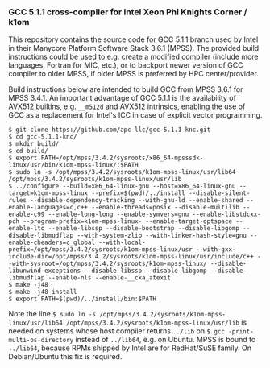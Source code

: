 ### GCC 5.1.1 cross-compiler for Intel Xeon Phi Knights Corner / k1om

This repository contains the source code for GCC 5.1.1 branch used by Intel in their Manycore Platform Software Stack 3.6.1 (MPSS). The provided build instructions could be used to e.g. create a modified compiler (include more languages, Fortran for MIC, etc.), or to backport newer version of GCC compiler to older MPSS, if older MPSS is preferred by HPC center/provider.

Build instructions below are intended to build GCC from MPSS 3.6.1 for MPSS 3.4.1. An important advantage of GCC 5.1.1 is the availability of AVX512 builtins, e.g. `__m512d` and AVX512 intrinsics, enabling the use of GCC as a replacement for Intel's ICC in case of explicit vector programming.

```
$ git clone https://github.com/apc-llc/gcc-5.1.1-knc.git
$ cd gcc-5.1.1-knc/
$ mkdir build/
$ cd build/
$ export PATH=/opt/mpss/3.4.2/sysroots/x86_64-mpsssdk-linux/usr/bin/k1om-mpss-linux/:$PATH
$ sudo ln -s /opt/mpss/3.4.2/sysroots/k1om-mpss-linux/usr/lib64 /opt/mpss/3.4.2/sysroots/k1om-mpss-linux/usr/lib
$ ../configure --build=x86_64-linux-gnu --host=x86_64-linux-gnu --target=k1om-mpss-linux --prefix=$(pwd)/../install --disable-silent-rules --disable-dependency-tracking --with-gnu-ld --enable-shared --enable-languages=c,c++ --enable-threads=posix --disable-multilib --enable-c99 --enable-long-long --enable-symvers=gnu --enable-libstdcxx-pch --program-prefix=k1om-mpss-linux- --enable-target-optspace --enable-lto --enable-libssp --disable-bootstrap --disable-libgomp --disable-libmudflap --with-system-zlib --with-linker-hash-style=gnu --enable-cheaders=c_global --with-local-prefix=/opt/mpss/3.4.2/sysroots/k1om-mpss-linux/usr --with-gxx-include-dir=/opt/mpss/3.4.2/sysroots/k1om-mpss-linux/usr/include/c++ --with-sysroot=/opt/mpss/3.4.2/sysroots/k1om-mpss-linux/ --disable-libunwind-exceptions --disable-libssp --disable-libgomp --disable-libmudflap --enable-nls --enable-__cxa_atexit
$ make -j48
$ make -j48 install
$ export PATH=$(pwd)/../install/bin:$PATH
```

Note the line `$ sudo ln -s /opt/mpss/3.4.2/sysroots/k1om-mpss-linux/usr/lib64 /opt/mpss/3.4.2/sysroots/k1om-mpss-linux/usr/lib` is needed on systems whose host compiler returns `../lib` on `$ gcc -print-multi-os-directory` instead of `../lib64`, e.g. on Ubuntu. MPSS is bound to `../lib64`, because RPMs shipped by Intel are for RedHat/SuSE family. On Debian/Ubuntu this fix is required.
